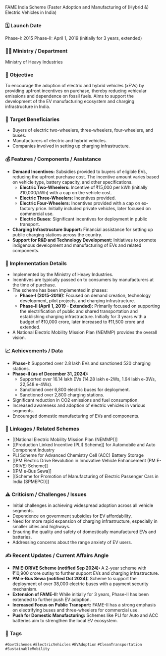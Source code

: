 
FAME India Scheme (Faster Adoption and Manufacturing of (Hybrid &) Electric Vehicles in India)

### 🗓️ **Launch Date**
Phase-I: 2015
Phase-II: April 1, 2019 (initially for 3 years, extended)

### 🧑‍🏫 **Ministry / Department**
Ministry of Heavy Industries

### 🎯 **Objective**
To encourage the adoption of electric and hybrid vehicles (xEVs) by providing upfront incentives on purchase, thereby reducing vehicular emissions and dependence on fossil fuels. Aims to support the development of the EV manufacturing ecosystem and charging infrastructure in India.

### 👥 **Target Beneficiaries**
- Buyers of electric two-wheelers, three-wheelers, four-wheelers, and buses.
- Manufacturers of electric and hybrid vehicles.
- Companies involved in setting up charging infrastructure.

### 💰 **Features / Components / Assistance**
- **Demand Incentives:** Subsidies provided to buyers of eligible EVs, reducing the upfront purchase cost. The incentive amount varies based on vehicle type, battery capacity, and other specifications.
    - **Electric Two-Wheelers:** Incentive of ₹15,000 per kWh (initially ₹10,000/kWh) with a cap on the vehicle cost.
    - **Electric Three-Wheelers:** Incentives provided.
    - **Electric Four-Wheelers:** Incentives provided with a cap on ex-factory price. Initially included private vehicles, later focused on commercial use.
    - **Electric Buses:** Significant incentives for deployment in public transport.
- **Charging Infrastructure Support:** Financial assistance for setting up public charging stations across the country.
- **Support for R&D and Technology Development:** Initiatives to promote indigenous development and manufacturing of EVs and related components.

### 📍 **Implementation Details**
- Implemented by the Ministry of Heavy Industries.
- Incentives are typically passed on to consumers by manufacturers at the time of purchase.
- The scheme has been implemented in phases:
    - **Phase-I (2015-2019):** Focused on demand creation, technology development, pilot projects, and charging infrastructure.
    - **Phase-II (April 1, 2019 - Extended):** Primarily focused on supporting the electrification of public and shared transportation and establishing charging infrastructure. Initially for 3 years with a budget of ₹10,000 crore, later increased to ₹11,500 crore and extended.
- A National Electric Mobility Mission Plan (NEMMP) provides the overall vision.

### 📈 **Achievements / Data**
- **Phase-I:** Supported over 2.8 lakh EVs and sanctioned 520 charging stations.
- **Phase-II (as of December 31, 2024):**
    - Supported over 16.14 lakh EVs (14.28 lakh e-2Ws, 1.64 lakh e-3Ws, 22,548 e-4Ws).
    - Sanctioned over 6,800 electric buses for deployment.
    - Sanctioned over 2,800 charging stations.
- Significant reduction in CO2 emissions and fuel consumption.
- Increased awareness and adoption of electric vehicles in various segments.
- Encouraged domestic manufacturing of EVs and components.

### 🧩 **Linkages / Related Schemes**
- [[National Electric Mobility Mission Plan (NEMMP)]]
- [[Production Linked Incentive (PLI) Scheme]] for Automobile and Auto Component Industry
- PLI Scheme for Advanced Chemistry Cell (ACC) Battery Storage
- [[PM Electric Drive Revolution in Innovative Vehicle Enhancement (PM E-DRIVE) Scheme]]
- [[PM e-Bus Sewa]]
- [[Scheme for Promotion of Manufacturing of Electric Passenger Cars in India (SPMEPCI)]]

### ⚠️ **Criticism / Challenges / Issues**
- Initial challenges in achieving widespread adoption across all vehicle segments.
- Dependence on government subsidies for EV affordability.
- Need for more rapid expansion of charging infrastructure, especially in smaller cities and highways.
- Ensuring the quality and safety of domestically manufactured EVs and batteries.
- Addressing concerns about the range anxiety of EV users.

### ✍️ **Recent Updates / Current Affairs Angle**
- **PM E-DRIVE Scheme (notified Sep 2024):** A 2-year scheme with ₹10,900 crore outlay to further support EVs and charging infrastructure.
- **PM e-Bus Sewa (notified Oct 2024):** Scheme to support the deployment of over 38,000 electric buses with a payment security mechanism.
- **Extension of FAME-II:** While initially for 3 years, Phase-II has been extended to further push EV adoption.
- **Increased Focus on Public Transport:** FAME-II has a strong emphasis on electrifying buses and three-wheelers for commercial use.
- **Push for Domestic Manufacturing:** Schemes like PLI for Auto and ACC batteries aim to strengthen the local EV ecosystem.

### 🔗 **Tags**
`#GovtSchemes` `#ElectricVehicles` `#EVAdoption` `#CleanTransportation` `#SustainableMobility`